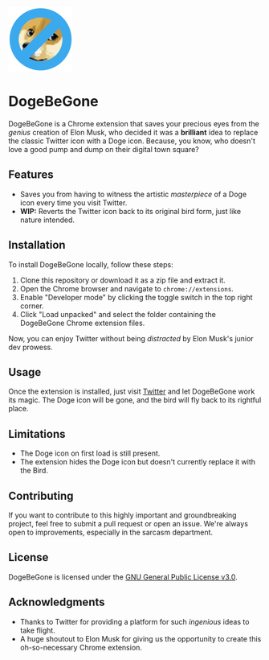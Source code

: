 ![DogeBeGone Icon](./icon128.png)

# DogeBeGone

DogeBeGone is a Chrome extension that saves your precious eyes from the _genius_ creation of Elon Musk, who decided it was a **brilliant** idea to replace the classic Twitter icon with a Doge icon. Because, you know, who doesn't love a good pump and dump on their digital town square?

## Features

- Saves you from having to witness the artistic _masterpiece_ of a Doge icon every time you visit Twitter.
- **WIP:** Reverts the Twitter icon back to its original bird form, just like nature intended.

## Installation

To install DogeBeGone locally, follow these steps:

1. Clone this repository or download it as a zip file and extract it.
2. Open the Chrome browser and navigate to `chrome://extensions`.
3. Enable "Developer mode" by clicking the toggle switch in the top right corner.
4. Click "Load unpacked" and select the folder containing the DogeBeGone Chrome extension files.

Now, you can enjoy Twitter without being _distracted_ by Elon Musk's junior dev prowess.

## Usage

Once the extension is installed, just visit [Twitter](https://twitter.com/) and let DogeBeGone work its magic. The Doge icon will be gone, and the bird will fly back to its rightful place.

## Limitations

* The Doge icon on first load is still present.
* The extension hides the Doge icon but doesn't currently replace it with the Bird.

## Contributing

If you want to contribute to this highly important and groundbreaking project, feel free to submit a pull request or open an issue. We're always open to improvements, especially in the sarcasm department.

## License

DogeBeGone is licensed under the [GNU General Public License v3.0](https://www.gnu.org/licenses/gpl-3.0.en.html).

## Acknowledgments

- Thanks to Twitter for providing a platform for such _ingenious_ ideas to take flight.
- A huge shoutout to Elon Musk for giving us the opportunity to create this oh-so-necessary Chrome extension.
